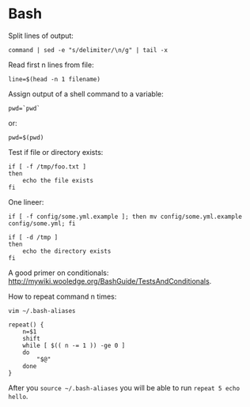 # Bash

Split lines of output:

    command | sed -e "s/delimiter/\n/g" | tail -x

Read first n lines from file:

    line=$(head -n 1 filename)

Assign output of a shell command to a variable:

    pwd=`pwd`

or:

    pwd=$(pwd)

Test if file or directory exists:

    if [ -f /tmp/foo.txt ]
    then
        echo the file exists
    fi

One lineer:

    if [ -f config/some.yml.example ]; then mv config/some.yml.example config/some.yml; fi

    if [ -d /tmp ]
    then
        echo the directory exists
    fi

A good primer on conditionals: http://mywiki.wooledge.org/BashGuide/TestsAndConditionals.

How to repeat command n times:

    vim ~/.bash-aliases

    repeat() {
        n=$1
        shift
        while [ $(( n -= 1 )) -ge 0 ]
        do
            "$@"
        done
    }

After you `source ~/.bash-aliases` you will be able to run `repeat 5 echo hello`.